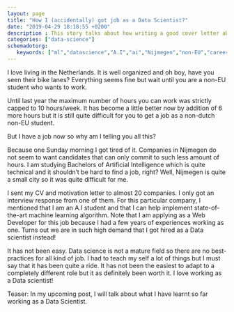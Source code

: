 ```yaml
---
layout: page
title: "How I (accidentally) got job as a Data Scientist?"
date: "2019-04-29 18:18:55 +0200"
description : This story talks about how writing a good cover letter about your experience can help your career during job application.
categories: ["data-science"]
schemadotorg:
   keywords: ["ml","datascience","A.I","ai","Nijmegen","non-EU","career"]
---
```

I love living in the Netherlands. It is well organized and oh boy, have you seen their bike lanes? Everything seems fine but wait until you are a non-EU student who wants to work.

Until last year the maximum number of hours you can work was strictly capped to 10 hours/week. It has become a little better now by addition of 6 more hours but it is still quite difficult for you to get a job as a non-dutch non-EU student.

But I have a job now so why am I telling you all this?

Because one Sunday morning I got tired of it. Companies in Nijmegen do not seem to want candidates that can only commit to such less amount of hours. I am studying Bachelors of Artificial Intelligence which is quite technical and it shouldn’t be hard to find a job, right? Well, Nijmegen is quite a small city so it was quite difficult for me.

I sent my CV and motivation letter to almost 20 companies. I only got an interview response from one of them. For this particular company, I mentioned that I am an A.I student and that I can help implement state-of-the-art machine learning algorithm. Note that I am applying as a Web Developer for this job because I had a few years of experiences working as one. Turns out we are in such high demand that I got hired as a Data scientist instead!

It has not been easy. Data science is not a mature field so there are no best-practices for all kind of job. I had to teach my self a lot of things but I must say that it has been quite a ride. It has not been the easiest to adapt to a completely different role but it as definitely been worth it. I love working as a Data scientist!

Teaser: In my upcoming post, I will talk about what I have learnt so far working as a Data Scientist.
